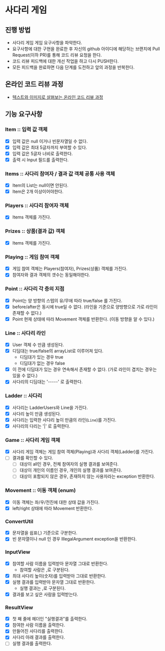 # 사다리 게임
## 진행 방법
* 사다리 게임 게임 요구사항을 파악한다.
* 요구사항에 대한 구현을 완료한 후 자신의 github 아이디에 해당하는 브랜치에 Pull Request(이하 PR)를 통해 코드 리뷰 요청을 한다.
* 코드 리뷰 피드백에 대한 개선 작업을 하고 다시 PUSH한다.
* 모든 피드백을 완료하면 다음 단계를 도전하고 앞의 과정을 반복한다.

## 온라인 코드 리뷰 과정
* [텍스트와 이미지로 살펴보는 온라인 코드 리뷰 과정](https://github.com/nextstep-step/nextstep-docs/tree/master/codereview)

## 기능 요구사항
### Item :: 입력 값 객체
- [X] 입력 값은 null 이거나 빈문자열일 수 없다.
- [X] 입력 값은 최대 5글자까지 부여할 수 있다.
- [X] 입력 값은 5글자 너비로 출력한다.
- [X] 출력 시 Input 필드를 출력한다.

### Items :: 사다리 참여자 / 결과 값 객체 공통 사용 객체
- [X] Item의 List는 null이면 안된다.
- [X] Item은 2개 이상이어야한다.

### Players :: 사다리 참여자 객체
- [X] Items 객체를 가진다.

### Prizes :: 상품(결과 값) 객체
- [X] Items 객체를 가진다.

### Playing :: 게임 참여 객체
- [X] 게임 참여 객체는 Players(참여자), Prizes(상품) 객체를 가진다.
- [X] 참여자와 결과 객체의 갯수는 동일해야한다.

### Point :: 사다리 각 층의 지점
- [X] Point는 양 방향의 스텝의 유/무에 따라 true/false 를 가진다.
- [X] before/after은 동시에 true일 수 없다. (라인을 기준으로 양방향으로 가로 라인이 존재할 수 없다.)
- [X] Point 현재 상태에 따라 Movement 객체를 반환한다. (이동 방향을 알 수 있다.)

### Line :: 사다리 라인
- [X] User 객체 수 만큼 생성된다.
- [X] 디딤대는 true/false의 arrayList로 이루어져 있다.
    - 디딤대가 있는 경우 true
    - 디딤대가 없는 경우 false
- [X] 이 전에 디딤대가 있는 경우 연속해서 존재할 수 없다. (가로 라인이 겹치는 경우는 있을 수 없다.)
- [X] 사다리의 디딤대는 '-----' 로 출력한다.

### Ladder :: 사다리
- [X] 사다리는 LadderUsers와 Line을 가진다.
- [X] 사다리 높이 만큼 생성된다.
- [X] 사다리는 입력한 사다리 높이 만큼의 라인(`Line`)를 가진다.
- [X] 사다리의 다리는 '|' 로 출력한다.

### Game :: 사다리 게임 객체
- [X] 사다리 게임 객체는 게임 참여 객체(Playing)과 사다리 객체(Ladder)를 가진다.
- [ ] 결과를 확인할 수 있다.
    - [ ] 대상이 all인 경우, 전체 참여자의 실행 결과를 보여준다.
    - [ ] 대상이 개인의 이름인 경우, 개인의 실행 결과를 보여준다.
    - [ ] 대상이 포함되지 않은 경우, 존재하지 않는 사용자라는 exception 반환한다.

### Movement :: 이동 객체 (enum)
- [X] 이동 객체는 좌/우/전진에 대한 상태 값을 가진다.
- [X] left/right 상태에 따라 Movement 반환한다.

### ConvertUtil
- [X] 문자열을 쉽표(,) 기준으로 구분한다.
- [X] 빈 문자열이나 null 인 경우 IllegalArgument exception을 반환한다.

### InputView
- [X] 참여할 사람 이름을 입력받아 문자열 그대로 반환한다.
    - 참여할 사람은 ,로 구분된다.
- [X] 최대 사다리 높이(숫자)를 입력받아 그대로 반환한다.
- [X] 실행 결과를 입력받아 문자열 그대로 반환한다. 
    - 실행 결과는 ,로 구분된다.
- [X] 결과를 보고 싶은 사람을 입력받는다.

### ResultView
- [X] 첫 째 줄에 헤더인 "실행결과"를 출력한다.
- [X] 참여한 사람 이름을 출력한다.
- [X] 만들어진 사다리를 출력한다.
- [X] 사다리 아래 결과를 출력한다.
- [ ] 실행 결과를 출력한다.